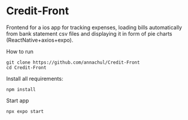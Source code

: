# Credit-Front
Frontend for a ios app for tracking expenses, loading bills automatically from bank statement csv files and displaying it in form of pie charts (ReactNative+axios+expo).

How to run
```
git clone https://github.com/annachul/Credit-Front
cd Credit-Front
```

Install all requirements:

```
npm install
```

Start app
```
npx expo start

```

